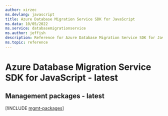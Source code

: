 ```yaml
---
author: xirzec
ms.devlang: javascript
title: Azure Database Migration Service SDK for JavaScript
ms.data: 10/05/2022
ms.service: databasemigrationservice
ms.author: jeffish
description: Reference for Azure Database Migration Service SDK for JavaScript
ms.topic: reference
---
```

# Azure Database Migration Service SDK for JavaScript - latest

## Management packages - latest
[!INCLUDE [mgmt-packages](database-migration-service-mgmt-index.md)]